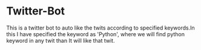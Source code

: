 # Twitter-Bot
This is a twitter bot to auto like the twits according to specified keywords.In this I have specified the keyword as 'Python', where we will find python keyword in any twit than It will like that twit.
